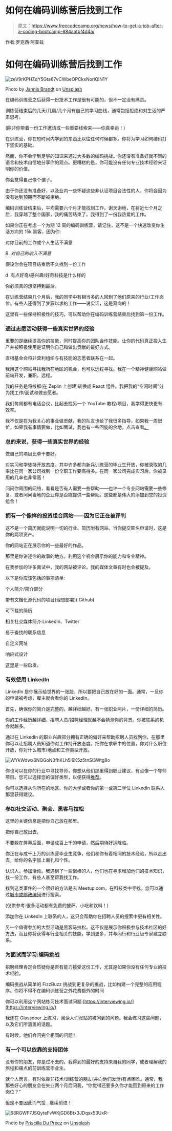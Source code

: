 # 如何在编码训练营后找到工作

> 原文：<https://www.freecodecamp.org/news/how-to-get-a-job-after-a-coding-bootcamp-684aafbf4d4a/>

作者:罗克西·阿亚兹

# 如何在编码训练营后找到工作

![zeV9rKPHZqY5Gta67vCWbeOPCkxNoriQlN1Y](img/48e03145555a12edf859f1fbc9d8ef3c.png)

Photo by [Jannis Brandt](https://unsplash.com/@jannisbrandt?utm_source=medium&utm_medium=referral) on [Unsplash](https://unsplash.com?utm_source=medium&utm_medium=referral)

在编码训练营之后获得一份技术工作是很有可能的，但不一定没有痛苦。

训练营结束后的几天/几周/几个月有自己的学习曲线，通常包括拒绝和对生活的严肃思考。

(除非你带着一份工作邀请或一些重要线索来——你真幸运！)

在训练营，你在短时间内学到的东西比以往任何时候都多。你将为学习如何编码打下坚实的基础。

然而，你不会学到足够的知识来通过大多数的编码挑战。你还没有准备好就不同的语言和技术自信地分享你的观点。更糟糕的是，你可能没有任何专业技术经验来证明你的价值。

你会觉得自己像个骗子。

由于你还没有准备好，以及业内一些怀疑这些非认证项目合法性的人，你将会因为没有达到预期而不断被拒绝。

编码训练营结束后，平均需要六个月才能找到工作。谢天谢地，在将近七个月之后，我穿越了整个国家，我的痛苦结束了。我得到了一份我热爱的工作。

如果你正在考虑一个为期 12 周的编码训练营，请记住，这不是一个快速改变你生活方向的 15k 黑客，因为你:

对你目前的工作或个人生活不满意

*B .对自己的收入不满意*

假设你会在项目结束后不久找到一份工作

d .有点好奇/感兴趣/好奇科技是什么样的

你必须真的想坚持到最后。

在训练营结束几个月后，我的同学中有相当多的人回到了他们原来的行业/工作岗位。有些人还得到了梦寐以求的工作——说实话，这是双向的！

这里有一些保持积极性的技巧，可以帮助你在编码训练营结束后找到第一份工作。

### 通过志愿活动获得一些真实世界的经验

重要的是继续提高你的技能，同时提高你的团队合作技能。让你的代码真正投入生产并被积极使用是证明你自己和做出贡献的最好方式。

直根基金会将非营利组织与有技能的志愿者联系在一起。

我用这个网站寻找我所在地区的机会，也可以远程寻找。我在一个精神健康网站做前端开发，兼职，远程。

我的任务是将线框(在 Zeplin 上创建)转换成 React 组件。我把我的“空闲时间”分为找工作/面试和做志愿者。

我们每周都有电话会议，比起去找另一个 YouTube 教程/项目，我学得更快更有效率。

我不仅是在为我关心的事业做贡献，我的队友也给了我很多指导，如果我一周很忙，如果我有事情要做，比如面试，我也有一些回旋的余地。点击查看[。](https://taprootfoundation.org/volunteers/)

### 总的来说，获得一些真实世界的经验

做自己的项目比单干要好。

对实习和学徒持开放态度。其中许多都向新兵训练营的毕业生开放，你被录取的几率比在同一家公司找到一份全职工作要高得多。在同一家公司完成实习后，你被录用的几率也非常高！

问问你周围的网络，看看是否有人需要一些帮助——也许一个专业网站需要一些修复，或者问问当地的企业你是否能提供一些帮助。这些都是伟大的添加到您的投资组合！

### 拥有一个像样的投资组合网站——因为它正在被评判

这不是一个简历就能说明一切的行业。简历附有网站。当你提交匿名申请时，这是你的两项资产。

你的网站正在展示你的一些最好的作品。

那里是你讲述你的故事的地方。利用这个机会展示你的能力和专业精神。

在我参加的许多面试中，我的网站被评论。我的媒体文章有时也会被提及。

以下是你应该包括的事项清单:

个人简介/简介部分

带有文档化源代码的项目(理想部署)( Github)

可下载的简历

相关社交媒体简介:LinkedIn、Twitter

易于查找的联系信息

自定义网址

响应式设计

[这里](https://spyrestudios.com/web-developer-portfolio/)是一些启发。

### 有效使用 LinkedIn

LinkedIn 是你展示给世界的一张脸，所以要把自己放在好的一面。通常，一旦你的申请被考虑，雇主就会看你的 LinkedIn。

首先，确保你的简介是完整的，越详细越好。有一张职业照片，一份详细的简历。

你的工作经历越详细，招聘人员/招聘经理就越不会猜测你的背景。你被联系的机会就越多。

通过在 LinkedIn 的职业兴趣部分拥有正确的偏好来帮助招聘人员找到你，在那里你可以让招聘人员知道你对工作持开放态度。把你在求职中的位置，你对什么职位开放，你对什么城市/地点和工作类型开放。

![WYkWdwx6NQGoN0fhKLh5i6K5z5tnSi3Wtg8o](img/c927f813730b5e4b52d17df8b8a88543.png)

你也可以在你的行业中寻找导师，你想从他们那里得到职业建议，有点像一个导师项目。您可以选择您的偏好类型，以便获得[推荐](https://www.linkedin.com/opportunities/career-advice/get-advice/)。

你可以选择从你所在的地区、你的大学或者你的第一或第二学位 LinkedIn 联系人那里获得建议。

### 参加社交活动、聚会、黑客马拉松

这里的关键信息是把你自己放在那里。

把你自己放出去。

不要躲在屏幕后面，申请成百上千的申请，然后期待好运降临。

你正在与成千上万的训练营毕业生竞争，他们和你有着相同的技术经验，所以走出去，给你的名字加上面孔和个性。

认识人，参加活动。我遇到了一些很棒的人，他们也在寻求增加他们的技术知识，找一份工作，有些人甚至帮我找工作。

找到这类事件的一个很好的方法是去 Meetup.com，在科技类中寻找。您可以通过[城市或邮政编码](https://www.meetup.com/find/tech/)进行搜索。

(仅供参考:很多活动都有免费的披萨、小吃和饮料！)

添加你在 LinkedIn 上联系的人，这只会帮助你在招聘人员的搜索中更有相关性。

另一个值得参加的大型活动是黑客马拉松。这不仅是展示你积极参与技术社区的好方法，而且你将获得与行业相关的技能，学到更多，并与同行和行业级专家建立联系。

### 为面试而学习:编码挑战

招聘经理肯定会质疑你是否有能力接受这份工作，尤其是如果你没有任何专业的技术经验。

编码挑战从简单的 FizzBuzz 挑战到更复杂的挑战，比如构建一个完整的应用程序。你将不得不在编码训练营之外花费额外的时间

你可以利用这个网站练习技术面试问题:[https://interviewing.io/](https://interviewing.io/)

我还在 Glassdoor 上练习，阅读人们张贴的被问到的问题。我会练习这些问题，以及它们所涵盖的话题。

有时候，他们会问完全相同的问题！

### 有一个可以依靠的支持团体

没有你的朋友，你是过不去的。我得到的最好的支持来自我的同学，或者理解我的旅程和痛点的前训练营毕业生。

就个人而言，有时依靠非技术/训练营的朋友(并向他们发泄)有点困难。通常，我那些好心的朋友会在失业两个月后问我，“你觉得还要多久你才能回到原来的工作岗位？”

但是不要因此而气馁…继续前进！

![68RGWF7JSQyteFvWKjGD6Btx3JDqsx53UxR-](img/4eaaa285a73f5f199256fa1e2b8dbbe2.png)

Photo by [Priscilla Du Preez](https://unsplash.com/@priscilladupreez?utm_source=medium&utm_medium=referral) on [Unsplash](https://unsplash.com?utm_source=medium&utm_medium=referral)